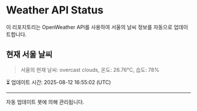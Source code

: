 
# Weather API Status

이 리포지토리는 OpenWeather API를 사용하여 서울의 날씨 정보를 자동으로 업데이트합니다.

## 현재 서울 날씨
> 서울의 현재 날씨: overcast clouds, 온도: 26.76°C, 습도: 78%

⏳ 업데이트 시간: 2025-08-12 16:55:02 (UTC)

---
자동 업데이트 봇에 의해 관리됩니다.

